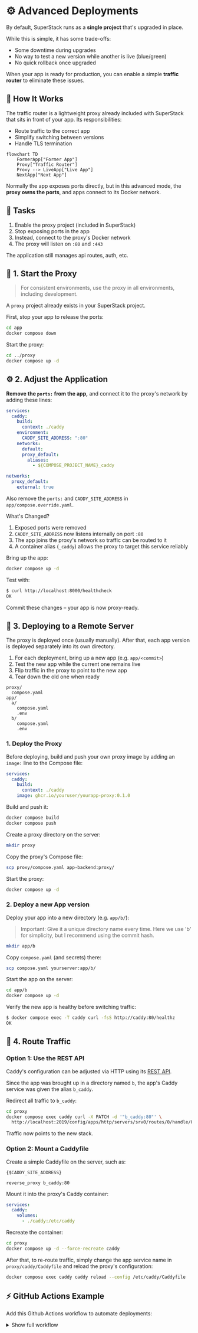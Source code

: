 # ⚙️ Advanced Deployments

By default, SuperStack runs as a **single project** that's upgraded in place.

While this is simple, it has some trade-offs:

- Some downtime during upgrades
- No way to test a new version while another is live (blue/green)
- No quick rollback once upgraded

When your app is ready for production, you can enable a simple **traffic
router** to eliminate these issues.

## 🧭 How It Works

The traffic router is a lightweight proxy already included with SuperStack that
sits in front of your app. Its responsibilities:

- Route traffic to the correct app
- Simplify switching between versions
- Handle TLS termination

```mermaid
flowchart TD
    FormerApp["Former App"]
    Proxy["Traffic Router"]
    Proxy --> LiveApp["Live App"]
    NextApp["Next App"]
```

Normally the app exposes ports directly, but in this advanced mode, the **proxy
owns the ports**, and apps connect to its Docker network.

## 🔄 Tasks

1. Enable the proxy project (included in SuperStack)
1. Stop exposing ports in the app
1. Instead, connect to the proxy's Docker network
1. The proxy will listen on `:80` and `:443`

The application still manages api routes, auth, etc.

## 🧱 1. Start the Proxy

> For consistent environments, use the proxy in all environments, including
> development.

A `proxy` project already exists in your SuperStack project.

First, stop your app to release the ports:

```sh
cd app
docker compose down
```

Start the proxy:

```sh
cd ../proxy
docker compose up -d
```

## ⚙️ 2. Adjust the Application

**Remove the `ports:` from the app,** and connect it to the proxy's network by
adding these lines:

```yaml title="app/compose.yaml" hl_lines="5-15"
services:
  caddy:
    build:
      context: ./caddy
    environment:
      CADDY_SITE_ADDRESS: ":80"
    networks:
      default:
      proxy_default:
        aliases:
          - ${COMPOSE_PROJECT_NAME}_caddy

networks:
  proxy_default:
    external: true
```

Also remove the `ports:` and `CADDY_SITE_ADDRESS` in
`app/compose.override.yaml`.

What's Changed?

1. Exposed ports were removed
1. `CADDY_SITE_ADDRESS` now listens internally on port `:80`
1. The app joins the proxy's network so traffic can be routed to it
1. A container alias (`_caddy`) allows the proxy to target this service
   reliably

Bring up the app:

```sh
docker compose up -d
```

Test with:

```sh
$ curl http://localhost:8000/healthcheck
OK
```

Commit these changes – your app is now proxy-ready.

## 🚀 3. Deploying to a Remote Server

The proxy is deployed once (usually manually). After that, each app version is
deployed separately into its own directory.

1. For each deployment, bring up a new app (e.g. `app/<commit>`)
1. Test the new app while the current one remains live
1. Flip traffic in the proxy to point to the new app
1. Tear down the old one when ready

```
proxy/
  compose.yaml
app/
  a/
    compose.yaml
    .env
  b/
    compose.yaml
    .env
```

### 1. Deploy the Proxy

Before deploying, build and push your own proxy image by adding an `image:`
line to the Compose file:

```yaml title="proxy/compose.yaml" hl_lines="5"
services:
  caddy:
    build:
      context: ./caddy
    image: ghcr.io/youruser/yourapp-proxy:0.1.0
```

Build and push it:

```sh
docker compose build
docker compose push
```

Create a proxy directory on the server:

```sh
mkdir proxy
```

Copy the proxy's Compose file:

```sh
scp proxy/compose.yaml app-backend:proxy/
```

Start the proxy:

```sh
docker compose up -d
```

### 2. Deploy a new App version

Deploy your app into a new directory (e.g. `app/b/`):

> Important: Give it a unique directory name every time. Here we use 'b' for
> simplicity, but I recommend using the commit hash.

```sh
mkdir app/b
```

Copy `compose.yaml` (and secrets) there:

```sh
scp compose.yaml yourserver:app/b/
```

Start the app on the server:

```sh
cd app/b
docker compose up -d
```

Verify the new app is healthy before switching traffic:

```sh
$ docker compose exec -T caddy curl -fsS http://caddy:80/healthz
OK
```

## 🔁 4. Route Traffic

### Option 1: Use the REST API

Caddy's configuration can be adjusted via HTTP using its [REST
API](https://caddyserver.com/docs/api).

Since the app was brought up in a directory named `b`, the app's Caddy service
was given the alias `b_caddy`.

Redirect all traffic to `b_caddy`:

```sh
cd proxy
docker compose exec caddy curl -X PATCH -d '"b_caddy:80"' \
  http://localhost:2019/config/apps/http/servers/srv0/routes/0/handle/0/upstreams/0/dial
```

Traffic now points to the new stack.

### Option 2: Mount a Caddyfile

Create a simple Caddyfile on the server, such as:

```caddyfile title="proxy/caddy/Caddyfile"
{$CADDY_SITE_ADDRESS}

reverse_proxy b_caddy:80
```

Mount it into the proxy's Caddy container:

```yaml title="proxy/compose.yaml" hl_lines="4"
services:
  caddy:
    volumes:
      - ./caddy:/etc/caddy
```

Recreate the container:

```sh
cd proxy
docker compose up -d --force-recreate caddy
```

After that, to re-route traffic, simply change the app service name in
`proxy/caddy/Caddyfile` and reload the proxy's configuration:

```sh
docker compose exec caddy caddy reload --config /etc/caddy/Caddyfile
```

## ⚡ GitHub Actions Example

Add this Github Actions workflow to automate deployments:

<details>
<summary>Show full workflow</summary>

```yaml title=".github/workflows/ci.yaml"
name: Deploy

on:
  push:
    branches:
      - prod

jobs:
  deploy:
    runs-on: ubuntu-latest
    steps:
      - name: Checkout code
        uses: actions/checkout@v4

      - name: Copy compose.yaml from repository to deployment dir
        uses: appleboy/scp-action@master
        with:
          host: ${{ secrets.VPS_HOST }}
          username: ${{ secrets.VPS_USER }}
          key: ${{ secrets.VPS_SSH_KEY }}
          source: "app/compose.yaml"
          target: "app/${{ github.sha }}/"
          strip_components: 1

      - name: Deploy with Docker Compose
        uses: appleboy/ssh-action@v1.0.3
        env:
          GHCR_PAT: ${{ secrets.GHCR_PAT }}
        with:
          host: ${{ secrets.VPS_HOST }}
          username: ${{ secrets.VPS_USER }}
          key: ${{ secrets.VPS_SSH_KEY }}
          envs: GHCR_PAT
          script: |
            set -euo pipefail
            cp .env app/${{ github.sha }}/
            cd app/${{ github.sha }}

            # Pull images
            echo "$GHCR_PAT" | docker login ghcr.io --username "${{ github.actor }}" --password-stdin
            DOCKER_CLIENT_TIMEOUT=300 COMPOSE_HTTP_TIMEOUT=300 docker compose pull --quiet

            # Bring up stack and run healthchecks
            trap 'docker compose down' ERR
            docker compose up --detach
            docker compose exec -T caddy curl -fsS http://caddy:80/healthz
            # Add more healthchecks here
            # docker compose exec -T caddy curl -fsS http://api:8080/healthz
            # docker compose exec -T caddy curl -fsS http://postgrest:3000/

      - name: Flip traffic
        uses: appleboy/ssh-action@v1.0.3
        with:
          host: ${{ secrets.VPS_HOST }}
          username: ${{ secrets.VPS_USER }}
          key: ${{ secrets.VPS_SSH_KEY }}
          script: |
            set -euo pipefail
            cd proxy/caddy

            # Grab the formerly-active stack so we can stop the containers later
            OLD_HASH=$(grep '^reverse_proxy' Caddyfile | awk '{print $2}' | cut -d_ -f1)

            # Flip traffic
            sed -i "s|^reverse_proxy .*:80|reverse_proxy ${{ github.sha }}_caddy:80|" Caddyfile
            docker compose exec caddy caddy reload --config /etc/caddy/Caddyfile

            # Stop the old stack
            cd ~/app/$OLD_HASH
            docker compose down

            # Add to deploy.log
            mkdir -p /var/log/sku-generator
            echo "$(date -u +"%Y-%m-%dT%H:%M:%SZ") ${{ github.sha }}" >> /var/log/sku-generator/deploy.log
```

</details>
